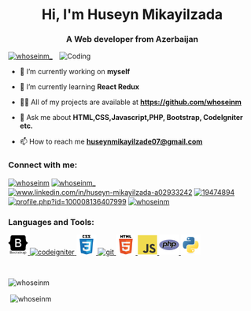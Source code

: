 <h1 align="center">Hi, I'm Huseyn Mikayilzada</h1>
<h3 align="center">A Web developer from Azerbaijan</h3>

<img src="https://cdn.dribbble.com/users/926537/screenshots/4502924/python-2.gif" align="right" alt="Coding" width="400" >

<p align="left"> <a href="https://twitter.com/whoseinm_" target="_blank"><img src="https://img.shields.io/twitter/follow/whoseinm_?logo=twitter&style=for-the-badge" alt="whoseinm_" /></a> </p>

- 🔭 I’m currently working on **myself**

- 🌱 I’m currently learning **React Redux**

- 👨‍💻 All of my projects are available at **https://github.com/whoseinm**

- 💬 Ask me about **HTML,CSS,Javascript,PHP, Bootstrap, CodeIgniter etc.**

- 📫 How to reach me **huseynmikayilzade07@gmail.com**

<h3 align="left">Connect with me:</h3>
<p align="left">
<a href="https://codepen.io/whoseinm" target="blank"><img align="center" src="https://raw.githubusercontent.com/rahuldkjain/github-profile-readme-generator/master/src/images/icons/Social/codepen.svg" alt="whoseinm" height="30" width="40" /></a>
<a href="https://twitter.com/whoseinm_" target="blank"><img align="center" src="https://raw.githubusercontent.com/rahuldkjain/github-profile-readme-generator/master/src/images/icons/Social/twitter.svg" alt="whoseinm_" height="30" width="40" /></a>
<a href="www.linkedin.com/in/huseyn-mikayilzada-a02933242" target="blank"><img align="center" src="https://raw.githubusercontent.com/rahuldkjain/github-profile-readme-generator/master/src/images/icons/Social/linked-in-alt.svg" alt="www.linkedin.com/in/huseyn-mikayilzada-a02933242" height="30" width="40" /></a>
<a href="https://stackoverflow.com/users/19474894" target="blank"><img align="center"src="https://raw.githubusercontent.com/rahuldkjain/github-profile-readme-generator/master/src/images/icons/Social/stack-overflow.svg" alt="19474894" height="30" width="40" /></a>
<a href="https://fb.com/profile.php?id=100008136407999" target="blank"><img align="center" src="https://raw.githubusercontent.com/rahuldkjain/github-profile-readme-generator/master/src/images/icons/Social/facebook.svg" alt="profile.php?id=100008136407999" height="30" width="40" /></a>
<a href="https://instagram.com/whoseinm" target="blank"><img align="center" src="https://raw.githubusercontent.com/rahuldkjain/github-profile-readme-generator/master/src/images/icons/Social/instagram.svg" alt="whoseinm" height="30" width="40" /></a>
</p>

<h3 align="left">Languages and Tools:</h3>
<p align="left"> <a href="https://getbootstrap.com" target="_blank" rel="noreferrer"> <img src="https://raw.githubusercontent.com/devicons/devicon/master/icons/bootstrap/bootstrap-plain-wordmark.svg" alt="bootstrap" width="40" height="40"/> </a> <a href="https://codeigniter.com" target="_blank" rel="noreferrer"> <img src="https://cdn.worldvectorlogo.com/logos/codeigniter.svg" alt="codeigniter" width="40" height="40"/> </a> <a href="https://www.w3schools.com/css/" target="_blank" rel="noreferrer"><img src="https://raw.githubusercontent.com/devicons/devicon/master/icons/css3/css3-original-wordmark.svg" alt="css3" width="40" height="40"/> </a> <a href="https://git-scm.com/" target="_blank" rel="noreferrer"> <img src="https://www.vectorlogo.zone/logos/git-scm/git-scm-icon.svg" alt="git" width="40" height="40"/> </a> <a href="https://www.w3.org/html/" target="_blank" rel="noreferrer"> <img src="https://raw.githubusercontent.com/devicons/devicon/master/icons/html5/html5-original-wordmark.svg" alt="html5" width="40" height="40"/> </a><a href="https://developer.mozilla.org/en-US/docs/Web/JavaScript" target="_blank" rel="noreferrer"> <img src="https://raw.githubusercontent.com/devicons/devicon/master/icons/javascript/javascript-original.svg" alt="javascript" width="40" height="40"/> </a> <a href="https://www.php.net" target="_blank" rel="noreferrer"> <img src="https://raw.githubusercontent.com/devicons/devicon/master/icons/php/php-original.svg" alt="php" width="40" height="40"/> </a> <a href="https://www.python.org" target="_blank" rel="noreferrer"> <img src="https://raw.githubusercontent.com/devicons/devicon/master/icons/python/python-original.svg" alt="python" width="40" height="40"/> </a> </p>
<br>
<p><img align="left" src="https://github-readme-stats.vercel.app/api/top-langs?username=whoseinm&show_icons=true&locale=en&layout=compact" alt="whoseinm" /></p>
<br>
<p>&nbsp;<img align="center" src="https://github-readme-stats.vercel.app/api?username=whoseinm&show_icons=true&locale=en" alt="whoseinm" /></p>
